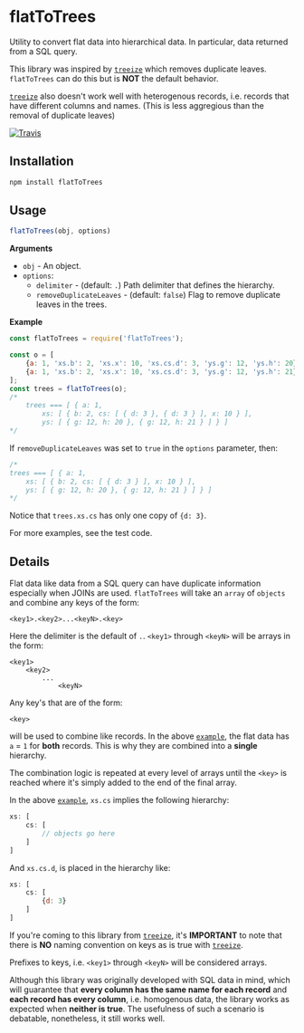 # flatToTrees

Utility to convert flat data into hierarchical data. In particular, data returned from a SQL query.

This library was inspired by [`treeize`](https://www.npmjs.com/package/treeize) which removes duplicate leaves. `flatToTrees` can do this but is **NOT** the default behavior.

[`treeize`](https://www.npmjs.com/package/treeize) also doesn't work well with heterogenous records, i.e. records that have different columns and names. (This is less aggregious than the removal of duplicate leaves)

[![Travis](https://img.shields.io/travis/panosoft/flatToTrees.svg)](https://travis-ci.org/panosoft/flatToTrees)

## Installation

```sh
npm install flatToTrees
```

## Usage

```js
flatToTrees(obj, options)
```

__Arguments__

- `obj` - An object.
- `options`:
    - `delimiter` - (default: `.`) Path delimiter that defines the hierarchy.
    - `removeDuplicateLeaves` - (default: `false`) Flag to remove duplicate leaves in the trees.

__Example__
<a name="example"></a>
```js
const flatToTrees = require('flatToTrees');

const o = [
	{a: 1, 'xs.b': 2, 'xs.x': 10, 'xs.cs.d': 3, 'ys.g': 12, 'ys.h': 20},
	{a: 1, 'xs.b': 2, 'xs.x': 10, 'xs.cs.d': 3, 'ys.g': 12, 'ys.h': 21},
];
const trees = flatToTrees(o);
/*
	trees === [ { a: 1,
		xs: [ { b: 2, cs: [ { d: 3 }, { d: 3 } ], x: 10 } ],
		ys: [ { g: 12, h: 20 }, { g: 12, h: 21 } ] } ]
*/
```
If `removeDuplicateLeaves` was set to `true` in the `options` parameter, then:

```js
/*
trees === [ { a: 1,
    xs: [ { b: 2, cs: [ { d: 3 } ], x: 10 } ],
    ys: [ { g: 12, h: 20 }, { g: 12, h: 21 } ] } ]
*/
```

Notice that `trees.xs.cs` has only one copy of `{d: 3}`.

For more examples, see the test code.

## Details

Flat data like data from a SQL query can have duplicate information especially when JOINs are used. `flatToTrees` will take an `array` of `objects` and combine any keys of the form:

```
<key1>.<key2>...<keyN>.<key>
```
Here the delimiter is the default of `.`. `<key1>` through `<keyN>` will be arrays in the form:

```
<key1>
    <key2>
        ...
            <keyN>
```

Any key's that are of the form:

```
<key>
```

will be used to combine like records. In the above [`example`](#example), the flat data has `a` = `1` for **both** records. This is why they are combined into a **single** hierarchy.

The combination logic is repeated at every level of arrays until the `<key>` is reached where it's simply added to the end of the final array.

In the above [`example`](#example), `xs.cs` implies the following hierarchy:

```js
xs: [
    cs: [
        // objects go here
    ]
]
```
And `xs.cs.d`, is placed in the hierarchy like:

```js
xs: [
    cs: [
        {d: 3}
    ]
]
```
If you're coming to this library from [`treeize`](https://www.npmjs.com/package/treeize), it's **IMPORTANT** to note that there is **NO** naming convention on keys as is true with [`treeize`](https://www.npmjs.com/package/treeize).

Prefixes to keys, i.e. `<key1>` through `<keyN>` will be considered arrays.

Although this library was originally developed with SQL data in mind, which will guarantee that **every column has the same name for each record** and **each record has every column**, i.e. homogenous data, the library works as expected when **neither is true**. The usefulness of such a scenario is debatable, nonetheless, it still works well.
